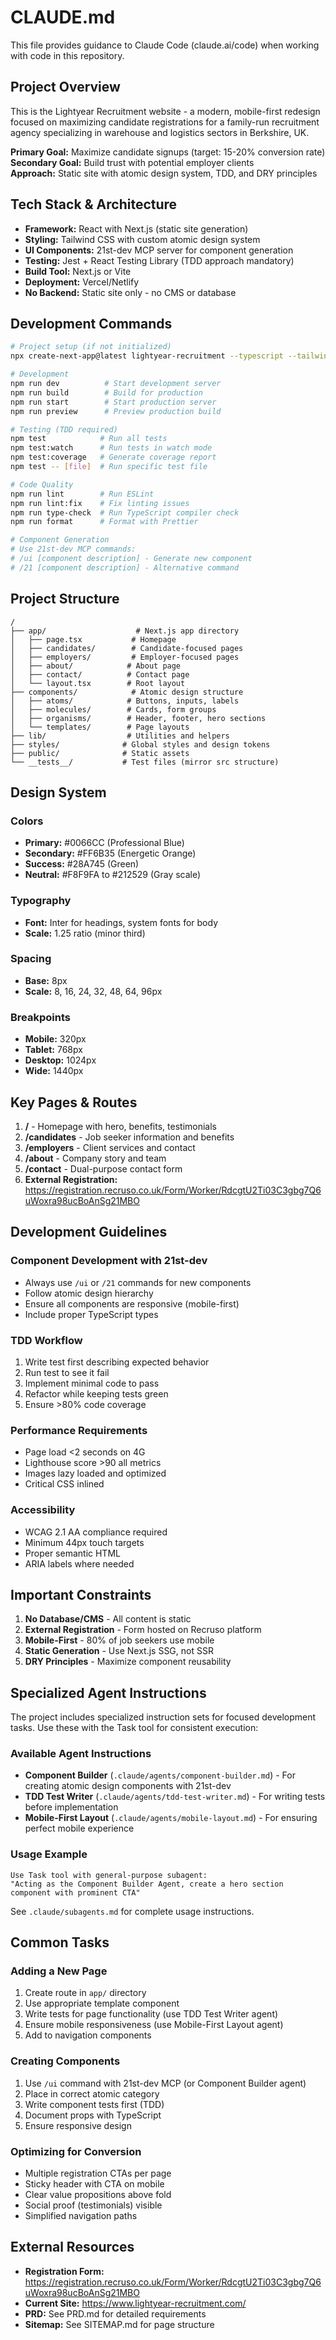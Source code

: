# CLAUDE.md

This file provides guidance to Claude Code (claude.ai/code) when working with code in this repository.

## Project Overview

This is the Lightyear Recruitment website - a modern, mobile-first redesign focused on maximizing candidate registrations for a family-run recruitment agency specializing in warehouse and logistics sectors in Berkshire, UK.

**Primary Goal:** Maximize candidate signups (target: 15-20% conversion rate)  
**Secondary Goal:** Build trust with potential employer clients  
**Approach:** Static site with atomic design system, TDD, and DRY principles

## Tech Stack & Architecture

- **Framework:** React with Next.js (static site generation)
- **Styling:** Tailwind CSS with custom atomic design system
- **UI Components:** 21st-dev MCP server for component generation
- **Testing:** Jest + React Testing Library (TDD approach mandatory)
- **Build Tool:** Next.js or Vite
- **Deployment:** Vercel/Netlify
- **No Backend:** Static site only - no CMS or database

## Development Commands

```bash
# Project setup (if not initialized)
npx create-next-app@latest lightyear-recruitment --typescript --tailwind --app --no-src-dir

# Development
npm run dev          # Start development server
npm run build        # Build for production
npm run start        # Start production server
npm run preview      # Preview production build

# Testing (TDD required)
npm test            # Run all tests
npm test:watch      # Run tests in watch mode
npm test:coverage   # Generate coverage report
npm test -- [file]  # Run specific test file

# Code Quality
npm run lint        # Run ESLint
npm run lint:fix    # Fix linting issues
npm run type-check  # Run TypeScript compiler check
npm run format      # Format with Prettier

# Component Generation
# Use 21st-dev MCP commands:
# /ui [component description] - Generate new component
# /21 [component description] - Alternative command
```

## Project Structure

```
/
├── app/                    # Next.js app directory
│   ├── page.tsx           # Homepage
│   ├── candidates/        # Candidate-focused pages
│   ├── employers/         # Employer-focused pages
│   ├── about/            # About page
│   ├── contact/          # Contact page
│   └── layout.tsx        # Root layout
├── components/            # Atomic design structure
│   ├── atoms/            # Buttons, inputs, labels
│   ├── molecules/        # Cards, form groups
│   ├── organisms/        # Header, footer, hero sections
│   └── templates/        # Page layouts
├── lib/                  # Utilities and helpers
├── styles/              # Global styles and design tokens
├── public/              # Static assets
└── __tests__/           # Test files (mirror src structure)
```

## Design System

### Colors
- **Primary:** #0066CC (Professional Blue)
- **Secondary:** #FF6B35 (Energetic Orange)  
- **Success:** #28A745 (Green)
- **Neutral:** #F8F9FA to #212529 (Gray scale)

### Typography
- **Font:** Inter for headings, system fonts for body
- **Scale:** 1.25 ratio (minor third)

### Spacing
- **Base:** 8px
- **Scale:** 8, 16, 24, 32, 48, 64, 96px

### Breakpoints
- **Mobile:** 320px
- **Tablet:** 768px  
- **Desktop:** 1024px
- **Wide:** 1440px

## Key Pages & Routes

1. **/** - Homepage with hero, benefits, testimonials
2. **/candidates** - Job seeker information and benefits
3. **/employers** - Client services and contact
4. **/about** - Company story and team
5. **/contact** - Dual-purpose contact form
6. **External Registration:** https://registration.recruso.co.uk/Form/Worker/RdcgtU2Ti03C3gbg7Q6uWoxra98ucBoAnSg21MBO

## Development Guidelines

### Component Development with 21st-dev
- Always use `/ui` or `/21` commands for new components
- Follow atomic design hierarchy
- Ensure all components are responsive (mobile-first)
- Include proper TypeScript types

### TDD Workflow
1. Write test first describing expected behavior
2. Run test to see it fail
3. Implement minimal code to pass
4. Refactor while keeping tests green
5. Ensure >80% code coverage

### Performance Requirements
- Page load <2 seconds on 4G
- Lighthouse score >90 all metrics
- Images lazy loaded and optimized
- Critical CSS inlined

### Accessibility
- WCAG 2.1 AA compliance required
- Minimum 44px touch targets
- Proper semantic HTML
- ARIA labels where needed

## Important Constraints

1. **No Database/CMS** - All content is static
2. **External Registration** - Form hosted on Recruso platform
3. **Mobile-First** - 80% of job seekers use mobile
4. **Static Generation** - Use Next.js SSG, not SSR
5. **DRY Principles** - Maximize component reusability

## Specialized Agent Instructions

The project includes specialized instruction sets for focused development tasks. Use these with the Task tool for consistent execution:

### Available Agent Instructions
- **Component Builder** (`.claude/agents/component-builder.md`) - For creating atomic design components with 21st-dev
- **TDD Test Writer** (`.claude/agents/tdd-test-writer.md`) - For writing tests before implementation
- **Mobile-First Layout** (`.claude/agents/mobile-layout.md`) - For ensuring perfect mobile experience

### Usage Example
```
Use Task tool with general-purpose subagent:
"Acting as the Component Builder Agent, create a hero section component with prominent CTA"
```

See `.claude/subagents.md` for complete usage instructions.

## Common Tasks

### Adding a New Page
1. Create route in `app/` directory
2. Use appropriate template component
3. Write tests for page functionality (use TDD Test Writer agent)
4. Ensure mobile responsiveness (use Mobile-First Layout agent)
5. Add to navigation components

### Creating Components
1. Use `/ui` command with 21st-dev MCP (or Component Builder agent)
2. Place in correct atomic category
3. Write component tests first (TDD)
4. Document props with TypeScript
5. Ensure responsive design

### Optimizing for Conversion
- Multiple registration CTAs per page
- Sticky header with CTA on mobile
- Clear value propositions above fold
- Social proof (testimonials) visible
- Simplified navigation paths

## External Resources

- **Registration Form:** https://registration.recruso.co.uk/Form/Worker/RdcgtU2Ti03C3gbg7Q6uWoxra98ucBoAnSg21MBO
- **Current Site:** https://www.lightyear-recruitment.com/
- **PRD:** See PRD.md for detailed requirements
- **Sitemap:** See SITEMAP.md for page structure